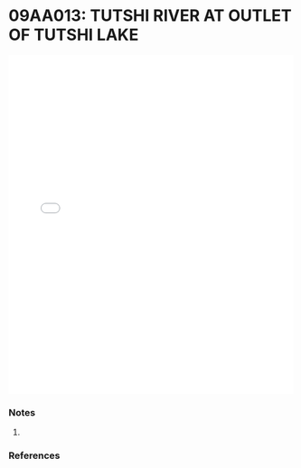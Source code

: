 # 09AA013: TUTSHI RIVER AT OUTLET OF TUTSHI LAKE

<iframe src="/_static/stations/09AA013_fdc.html" width="100%" height="600" frameborder="0"></iframe>

### Notes
1. 

### References


